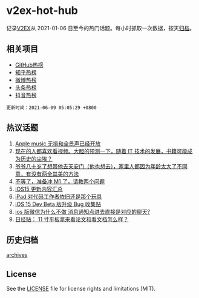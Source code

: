 # v2ex-hot-hub

 记录[V2EX](https://www.v2ex.com/)从 2021-01-06 日至今的热门话题。每小时抓取一次数据，按天[归档](archives)。
 
 ## 相关项目

- [GitHub热榜](https://github.com/lonnyzhang423/github-hot-hub)
- [知乎热榜](https://github.com/lonnyzhang423/zhihu-hot-hub)
- [微博热榜](https://github.com/lonnyzhang423/weibo-hot-hub)
- [头条热榜](https://github.com/lonnyzhang423/toutiao-hot-hub)
- [抖音热榜](https://github.com/lonnyzhang423/douyin-hot-hub)


 `更新时间：2021-06-09 05:05:29 +0800`

## 热议话题

1. [Apple music 无损和全景声已经开放](https://www.v2ex.com/t/782099)
1. [现在的人都喜欢看视频。大胆的预测一下，随着 IT 技术的发展，书籍可能成为历史的尘埃？](https://www.v2ex.com/t/782116)
1. [爷爷八十岁了想带他去天安门（他也想去），家里人都因为年龄太大了不同意，有没有两全其美的方法](https://www.v2ex.com/t/782045)
1. [不等了，准备冲 M1 了，请教两个问题](https://www.v2ex.com/t/782143)
1. [iOS15 更新内容汇总](https://www.v2ex.com/t/782029)
1. [iPad 对代码工作者依旧还是那个玩具](https://www.v2ex.com/t/782027)
1. [iOS 15 Dev Beta 版升级 Bug 收集贴](https://www.v2ex.com/t/782073)
1. [ios 版微信为什么不做 消息通知点进去直接是对应的聊天?](https://www.v2ex.com/t/782047)
1. [日经贴： 11 寸平板拿来看论文和看文档怎么样？](https://www.v2ex.com/t/782165)

## 历史归档

[archives](archives)

## License

See the [LICENSE](LICENSE) file for license rights and limitations (MIT).
